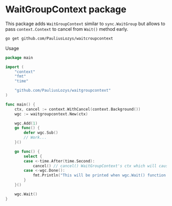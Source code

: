 # WaitGroupContext package
This package adds `WaitGroupContext` similar to `sync.WaitGroup` but allows to pass `context.Context` to cancel from `Wait()` method early. 
```sh
go get github.com/PauliusLozys/waitcroupcontext
```

Usage
```go
package main

import (
	"context"
	"fmt"
	"time"

	"github.com/PauliusLozys/waitgroupcontext"
)

func main() {
	ctx, cancel := context.WithCancel(context.Background())
	wgc := waitgroupcontext.New(ctx)

	wgc.Add(1)
	go func() {
		defer wgc.Sub()
		// Work...
	}()

	go func() {
		select {
		case <-time.After(time.Second):
			cancel() // cancel() WaitGroupContext's ctx which will cause wgc.Wait() to finish
		case <-wgc.Done():
			fmt.Println("This will be printed when wgc.Wait() function finishes")
		}
	}()

	wgc.Wait()
}
```